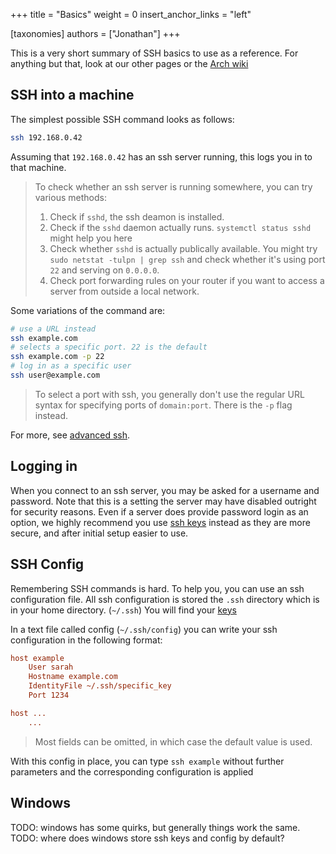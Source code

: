+++
title = "Basics"
weight = 0
insert_anchor_links = "left"

[taxonomies]
authors = ["Jonathan"]
+++

This is a very short summary of SSH basics to use as a reference. 
For anything but that, look at our other pages or the [Arch wiki](https://wiki.archlinux.org/title/OpenSSH)

## SSH into a machine

The simplest possible SSH command looks as follows:

```bash
ssh 192.168.0.42
```

Assuming that `192.168.0.42` has an ssh server running, this logs you in to that machine. 

> To check whether an ssh server is running somewhere, you can try various methods:
> 1. Check if `sshd`, the ssh deamon is installed.
> 2. Check if the `sshd` daemon actually runs. `systemctl status sshd` might help you here
> 3. Check whether `sshd` is actually publically available. You might try `sudo netstat -tulpn | grep ssh` and check whether it's using port `22` and serving on `0.0.0.0`.
> 4. Check port forwarding rules on your router if you want to access a server from outside a local network. 

Some variations of the command are:
```bash
# use a URL instead
ssh example.com
# selects a specific port. 22 is the default
ssh example.com -p 22 
# log in as a specific user
ssh user@example.com
```

> To select a port with ssh, you generally don't use the regular URL
> syntax for specifying ports of `domain:port`. 
> There is the `-p` flag instead. 

For more, see [advanced ssh](./advanced/index.md).

## Logging in

When you connect to an ssh server, you may be asked for a username and password. Note that this is a setting the server may have disabled outright for security reasons. 
Even if a server does provide password login as an option, 
we highly recommend you use [ssh keys](./keys.md) instead as they are more secure, and after initial setup easier to use.

## SSH Config

Remembering SSH commands is hard. 
To help you, you can use an ssh configuration file.
All ssh configuration is stored the `.ssh` directory which is in your home directory. (`~/.ssh`) You will find your [keys](./keys.md)

In a text file called config (`~/.ssh/config`) you can write your ssh configuration in the following format:

```ini
host example
    User sarah
    Hostname example.com
    IdentityFile ~/.ssh/specific_key
    Port 1234

host ...
    ...
```
> Most fields can be omitted, in which case the default value is used.

With this config in place, you can type `ssh example` without further parameters and the corresponding configuration is applied

## Windows

TODO: windows has some quirks, but generally things work the same. 
TODO: where does windows store ssh keys and config by default?

